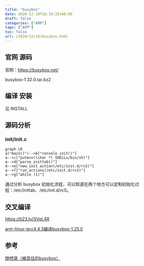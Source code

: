 ```yaml
---
title: "busybox"
date: 2020-12-18T16:19:25+08:00
draft: false
categories: ["ARM"]
tags: ["APP"]
toc: false
url: /2020/12/18/busybox.html
---
```


## 官网 源码

官网：https://busybox.net/

busybox-1.32.0.tar.bz2

## 编译 安装

见 INSTALL

## 源码分析

### init/init.c

```mermaid
graph LR
a("main()")-->b["console_init()"]
a-->c["putenv((char *) SHELL=/bin/sh)"]
a-->d["parse_inittab()"]
d-->e["new_init_action(/etc/init.d/rcS)"]
a-->f["run_actions(/etc/init.d/rcS)"]
a-->g["while (1)"]
```

通过分析 busybox 初始化流程，可以知道在两个地方可以定制初始化过程：/etc/inittab、/etc/init.d/rcS。

## 交叉编译

https://b23.tv/SVeL4R

[arm-linux-gcc4.4.3编译busybox-1.25.0](https://www.cnblogs.com/softhal/p/5769121.html)

## 参考

[随想录（被高估的busybox）](https://blog.csdn.net/feixiaoxing/article/details/80345233)